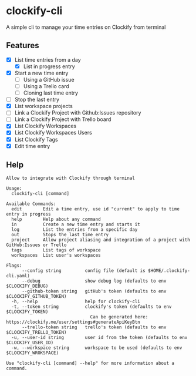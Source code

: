 clockify-cli
============

A simple cli to manage your time entries on Clockify from terminal

Features
--------

* [X] List time entries from a day
  * [X] List in progress entry
* [X] Start a new time entry
  + [ ] Using a GitHub issue
  + [ ] Using a Trello card
  + [ ] Cloning last time entry
* [ ] Stop the last entry
* [X] List workspace projects
* [ ] Link a Clockify Project with Github:Issues repository
* [ ] Link a Clockify Project with Trello board
* [X] List Clockify Workspaces
* [X] List Clockify Workspaces Users
* [X] List Clockify Tags
* [X] Edit time entry

Help
----

```
Allow to integrate with Clockify through terminal

Usage:
  clockify-cli [command]

Available Commands:
  edit        Edit a time entry, use id "current" to apply to time entry in progress
  help        Help about any command
  in          Create a new time entry and starts it
  log         List the entries from a specific day
  out         Stops the last time entry
  project     Allow project aliasing and integration of a project with GitHub:Issues or Trello
  tags        List tags of workspace
  workspaces  List user's workspaces

Flags:
      --config string         config file (default is $HOME/.clockify-cli.yaml)
      --debug                 show debug log (defaults to env $CLOCKIFY_DEBUG)
      --github-token string   gitHub's token (defaults to env $CLOCKIFY_GITHUB_TOKEN)
  -h, --help                  help for clockify-cli
  -t, --token string          clockify's token (defaults to env $CLOCKIFY_TOKEN)
                              	Can be generated here: https://clockify.me/user/settings#generateApiKeyBtn
      --trello-token string   trello's token (defaults to env $CLOCKIFY_TRELLO_TOKEN)
  -u, --user-id string        user id from the token (defaults to env $CLOCKIFY_USER_ID)
  -w, --workspace string      workspace to be used (defaults to env $CLOCKIFY_WROKSPACE)

Use "clockify-cli [command] --help" for more information about a command.
```
